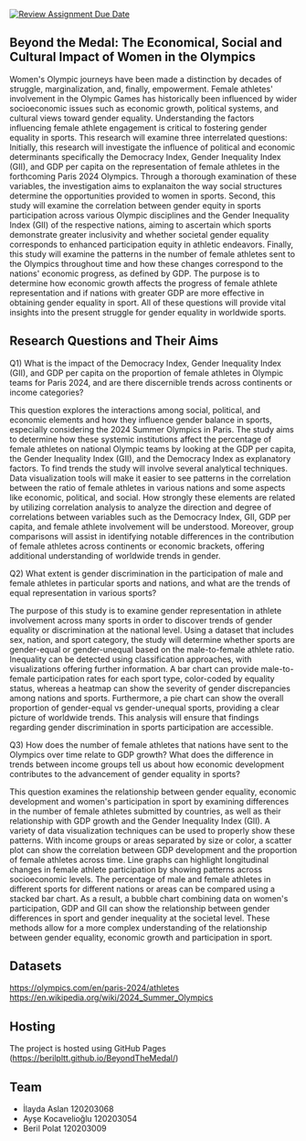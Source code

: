 [![Review Assignment Due Date](https://classroom.github.com/assets/deadline-readme-button-22041afd0340ce965d47ae6ef1cefeee28c7c493a6346c4f15d667ab976d596c.svg)](https://classroom.github.com/a/5i0xgF2j)
## Beyond the Medal: The Economical, Social and Cultural Impact of Women in the Olympics

Women's Olympic journeys have been made a distinction by decades of struggle, marginalization, and, finally, empowerment. Female athletes' involvement in the Olympic Games has historically been influenced by wider socioeconomic issues such as economic growth, political systems, and cultural views toward gender equality. Understanding the factors influencing female athlete engagement is critical to fostering gender equality in sports. This research will examine three interrelated questions: Initially, this research will investigate the influence of political and economic determinants specifically the Democracy Index, Gender Inequality Index (GII), and GDP per capita on the representation of female athletes in the forthcoming Paris 2024 Olympics. Through a thorough examination of these variables, the investigation aims to explanaiton the way social structures determine the opportunities provided to women in sports. Second, this study will examine the correlation between gender equity in sports participation across various Olympic disciplines and the Gender Inequality Index (GII) of the respective nations, aiming to ascertain which sports demonstrate greater inclusivity and whether societal gender equality corresponds to enhanced participation equity in athletic endeavors. Finally, this study will examine the patterns in the number of female athletes sent to the Olympics throughout time and how these changes correspond to the nations' economic progress, as defined by GDP. The purpose is to determine how economic growth affects the progress of female athlete representation and if nations with greater GDP are more effective in obtaining gender equality in sport. All of these questions will provide vital insights into the present struggle for gender equality in worldwide sports.

## Research Questions and Their Aims
Q1) What is the impact of the Democracy Index, Gender Inequality Index (GII), and GDP per capita on the proportion of female athletes in Olympic teams for Paris 2024, and are there discernible trends across continents or income categories?

This question explores the interactions among social, political, and economic elements and how they influence gender balance in sports, especially considering the 2024 Summer Olympics in Paris. The study aims to determine how these systemic institutions affect the percentage of female athletes on national Olympic teams by looking at the GDP per capita, the Gender Inequality Index (GII), and the Democracy Index as explanatory factors. To find trends the study will involve several analytical techniques. Data visualization tools will make it easier to see patterns in the correlation between the ratio of female athletes in various nations and some aspects like economic, political, and social. How strongly these elements are related by utilizing correlation analysis to analyze the direction and degree of correlations between variables such as the Democracy Index, GII, GDP per capita, and female athlete involvement will be understood. Moreover, group comparisons will assist in identifying notable differences in the contribution of female athletes across continents or economic brackets, offering additional understanding of worldwide trends in gender.

Q2) What extent is gender discrimination in the participation of male and female athletes in particular sports and nations, and what are the trends of equal representation in various sports?

The purpose of this study is to examine gender representation in athlete involvement across many sports in order to discover trends of gender equality or discrimination at the national level. Using a dataset that includes sex, nation, and sport category, the study will determine whether sports are gender-equal or gender-unequal based on the male-to-female athlete ratio. Inequality can be detected using classification approaches, with visualizations offering further information. A bar chart can provide male-to-female participation rates for each sport type, color-coded by equality status, whereas a heatmap can show the severity of gender discrepancies among nations and sports. Furthermore, a pie chart can show the overall proportion of gender-equal vs gender-unequal sports, providing a clear picture of worldwide trends. This analysis will ensure that findings regarding gender discrimination in sports participation are accessible.

Q3) How does the number of female athletes that nations have sent to the Olympics over time relate to GDP growth? What does the difference in trends between income groups tell us about how economic development contributes to the advancement of gender equality in sports?

This question examines the relationship between gender equality, economic development and women's participation in sport by examining differences in the number of female athletes submitted by countries, as well as their relationship with GDP growth and the Gender Inequality Index (GII). A variety of data visualization techniques can be used to properly show these patterns. With income groups or areas separated by size or color, a scatter plot can show the correlation between GDP development and the proportion of female athletes across time. Line graphs can highlight longitudinal changes in female athlete participation by showing patterns across socioeconomic levels. The percentage of male and female athletes in different sports for different nations or areas can be compared using a stacked bar chart. As a result, a bubble chart combining data on women's participation, GDP and GII can show the relationship between gender differences in sport and gender inequality at the societal level. These methods allow for a more complex understanding of the relationship between gender equality, economic growth and participation in sport.

## Datasets
https://olympics.com/en/paris-2024/athletes
https://en.wikipedia.org/wiki/2024_Summer_Olympics

## Hosting
The project is hosted using GitHub Pages (https://berilpltt.github.io/BeyondTheMedal/)

## Team 
- İlayda Aslan 120203068
- Ayşe Kocavelioğlu 120203054
- Beril Polat 120203009



